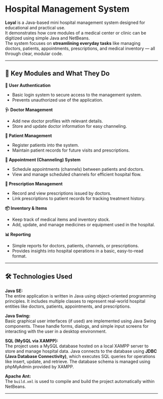 # Hospital Management System

**Loyal** is a Java-based mini hospital management system designed for educational and practical use.  
It demonstrates how core modules of a medical center or clinic can be digitized using simple Java and NetBeans.  
The system focuses on **streamlining everyday tasks** like managing doctors, patients, appointments, prescriptions, and medical inventory — all through clear, modular code.

---

## 📌 Key Modules and What They Do

**🔐 User Authentication**  
- Basic login system to secure access to the management system.  
- Prevents unauthorized use of the application.

**🩺 Doctor Management**  
- Add new doctor profiles with relevant details.  
- Store and update doctor information for easy channeling.

**👥 Patient Management**  
- Register patients into the system.  
- Maintain patient records for future visits and prescriptions.

**📅 Appointment (Channeling) System**  
- Schedule appointments (channels) between patients and doctors.  
- View and manage scheduled channels for efficient hospital flow.

**💊 Prescription Management**  
- Record and view prescriptions issued by doctors.  
- Link prescriptions to patient records for tracking treatment history.

**📦 Inventory & Items**  
- Keep track of medical items and inventory stock.  
- Add, update, and manage medicines or equipment used in the hospital.

**📊 Reporting**  
- Simple reports for doctors, patients, channels, or prescriptions.  
- Provides insights into hospital operations in a basic, easy-to-read format.

---

## 🛠️ Technologies Used

**Java SE:**  
The entire application is written in Java using object-oriented programming principles. It includes multiple classes to represent real-world hospital entities like doctors, patients, appointments, and prescriptions.

**Java Swing:**  
Basic graphical user interfaces (if used) are implemented using Java Swing components. These handle forms, dialogs, and simple input screens for interacting with the user in a desktop environment.

**SQL (MySQL via XAMPP):**  
The project uses a MySQL database hosted on a local XAMPP server to store and manage hospital data. Java connects to the database using **JDBC (Java Database Connectivity)**, which executes SQL queries for operations like insert, update, and retrieve. The database schema is managed using phpMyAdmin provided by XAMPP.

**Apache Ant:**  
The `build.xml` is used to compile and build the project automatically within NetBeans.

---

